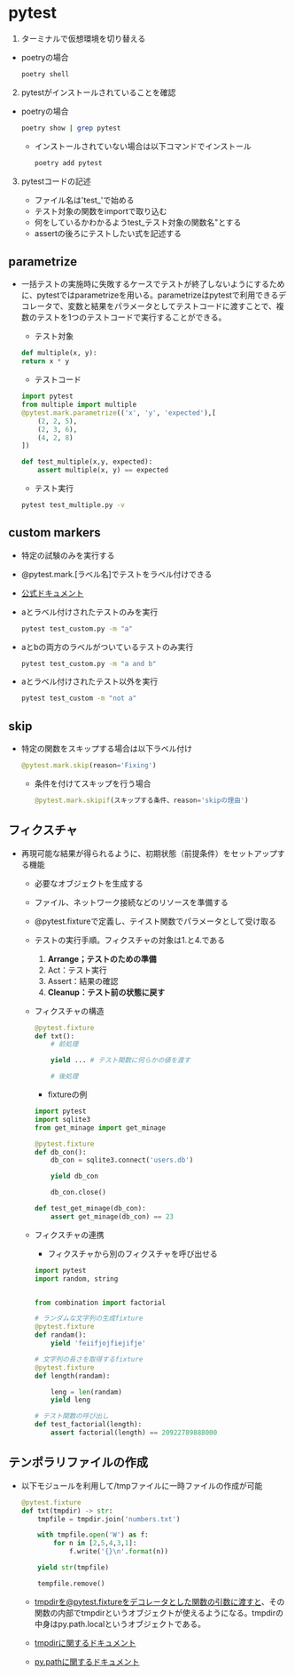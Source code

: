 # **pytest**

1. ターミナルで仮想環境を切り替える

* poetryの場合
    
    ```bash
    poetry shell
    ```

2. pytestがインストールされていることを確認

* poetryの場合

    ```bash
    poetry show | grep pytest
    ```

    * インストールされていない場合は以下コマンドでインストール

        ```bash
        poetry add pytest
        ```

3. pytestコードの記述

    * ファイル名は'test_'で始める
    * テスト対象の関数をimportで取り込む
    * 何をしているかわかるようtest_テスト対象の関数名"とする
    * assertの後ろにテストしたい式を記述する

## parametrize

* 一括テストの実施時に失敗するケースでテストが終了しないようにするために、pytestではparametrizeを用いる。parametrizeはpytestで利用できるデコレータで、変数と結果をパラメータとしてテストコードに渡すことで、複数のテストを1つのテストコードで実行することができる。

    * テスト対象
    ```python
    def multiple(x, y):
    return x * y
    ```

    * テストコード
    ```python
    import pytest
    from multiple import multiple
    @pytest.mark.parametrize(('x', 'y', 'expected'),[
        (2, 2, 5),
        (2, 3, 6),
        (4, 2, 8)
    ])

    def test_multiple(x,y, expected):
        assert multiple(x, y) == expected
    ```

    * テスト実行

    ```bash
    pytest test_multiple.py -v
    ```

## custom markers

* 特定の試験のみを実行する

* @pytest.mark.[ラベル名]でテストをラベル付けできる

* [公式ドキュメント](https://docs.pytest.org/en/stable/example/markers.html)

* aとラベル付けされたテストのみを実行

    ```bash
    pytest test_custom.py -m "a"
    ```

* aとbの両方のラベルがついているテストのみ実行

    ```bash
    pytest test_custom.py -m "a and b"
    ```

* aとラベル付けされたテスト以外を実行

    ```bash
    pytest test_custom -m "not a"
    ```

## skip

* 特定の関数をスキップする場合は以下ラベル付け

    ```python
    @pytest.mark.skip(reason='Fixing')
    ```

    * 条件を付けてスキップを行う場合

        ```python
        @pytest.mark.skipif(スキップする条件、reason='skipの理由')
        ```

## フィクスチャ

* 再現可能な結果が得られるように、初期状態（前提条件）をセットアップする機能

    * 必要なオブジェクトを生成する
    * ファイル、ネットワーク接続などのリソースを準備する

    * @pytest.fixtureで定義し、テイスト関数でパラメータとして受け取る

    * テストの実行手順。フィクスチャの対象は1.と4.である

        1. **Arrange；テストのための準備**
        2. Act：テスト実行
        3. Assert：結果の確認
        4. **Cleanup：テスト前の状態に戻す**

    * フィクスチャの構造

        ```python
        @pytest.fixture
        def txt():
            # 前処理

            yield ... # テスト関数に何らかの値を渡す

            # 後処理
        ```


        * fixtureの例
        ```python
        import pytest
        import sqlite3
        from get_minage import get_minage

        @pytest.fixture
        def db_con():
            db_con = sqlite3.connect('users.db')

            yield db_con

            db_con.close()

        def test_get_minage(db_con):
            assert get_minage(db_con) == 23
        ```

    * フィクスチャの連携

        * フィクスチャから別のフィクスチャを呼び出せる

        ```python
        import pytest
        import random, string


        from combination import factorial

        # ランダムな文字列の生成fixture
        @pytest.fixture
        def randam():
            yield 'feiifjojfiejifje'

        # 文字列の長さを取得するfixture
        @pytest.fixture
        def length(randam):

            leng = len(randam)
            yield leng

        # テスト関数の呼び出し
        def test_factorial(length):
            assert factorial(length) == 20922789888000
        ```

## テンポラリファイルの作成

* 以下モジュールを利用して/tmpファイルに一時ファイルの作成が可能

    ```python
    @pytest.fixture
    def txt(tmpdir) -> str:
        tmpfile = tmpdir.join('numbers.txt')

        with tmpfile.open('W') as f:
            for n in [2,5,4,3,1]:
                f.write('{}\n'.format(n))

        yield str(tmpfile)

        tempfile.remove()
    ```

    * tmpdirを@pytest.fixtureをデコレータとした関数の引数に渡すと、その関数の内部でtmpdirというオブジェクトが使えるようになる。tmpdirの中身はpy.path.localというオブジェクトである。

    * [tmpdirに関するドキュメント](https://docs.pytest.org/en/stable/reference.html#tmpdir)
    * [py.pathに関するドキュメント](https://py.readthedocs.io/en/latest/path.html)